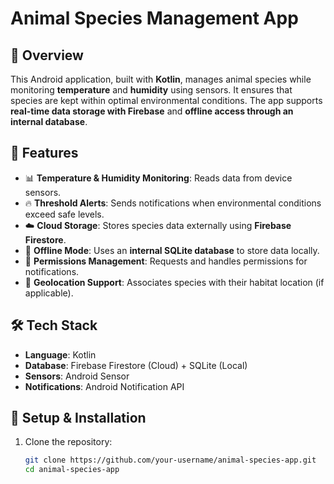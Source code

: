 #  Animal Species Management App

## 📌 Overview
This Android application, built with **Kotlin**, manages animal species while monitoring **temperature** and **humidity** using sensors. It ensures that species are kept within optimal environmental conditions. The app supports **real-time data storage with Firebase** and **offline access through an internal database**.

## 🚀 Features
- 📊 **Temperature & Humidity Monitoring**: Reads data from device sensors.
- 🔥 **Threshold Alerts**: Sends notifications when environmental conditions exceed safe levels.
- ☁️ **Cloud Storage**: Stores species data externally using **Firebase Firestore**.
- 💾 **Offline Mode**: Uses an **internal SQLite database** to store data locally.
- 🔔 **Permissions Management**: Requests and handles permissions for notifications.
- 📍 **Geolocation Support**: Associates species with their habitat location (if applicable).

## 🛠️ Tech Stack
- **Language**: Kotlin
- **Database**: Firebase Firestore (Cloud) + SQLite (Local)
- **Sensors**: Android Sensor 
- **Notifications**: Android Notification API

## 📲 Setup & Installation
1. Clone the repository:
   ```sh
   git clone https://github.com/your-username/animal-species-app.git
   cd animal-species-app
